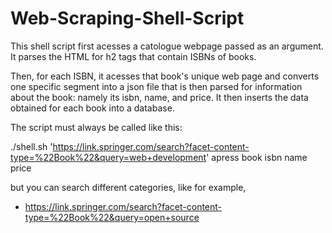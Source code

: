 # Web-Scraping-Shell-Script
This shell script first acesses a catologue webpage passed as an argument. It parses the HTML for h2 tags that contain ISBNs of books. 

Then, for each ISBN, it acesses that book's unique web page and converts one specific segment into a json file that is then parsed for information about the book: namely its isbn, name, and price. It then inserts the data obtained for each book into a database. 

The script must always be called like this:

./shell.sh 'https://link.springer.com/search?facet-content-type=%22Book%22&query=web+development' apress book isbn name price

but you can search different categories, like for example,  
- https://link.springer.com/search?facet-content-type=%22Book%22&query=open+source
